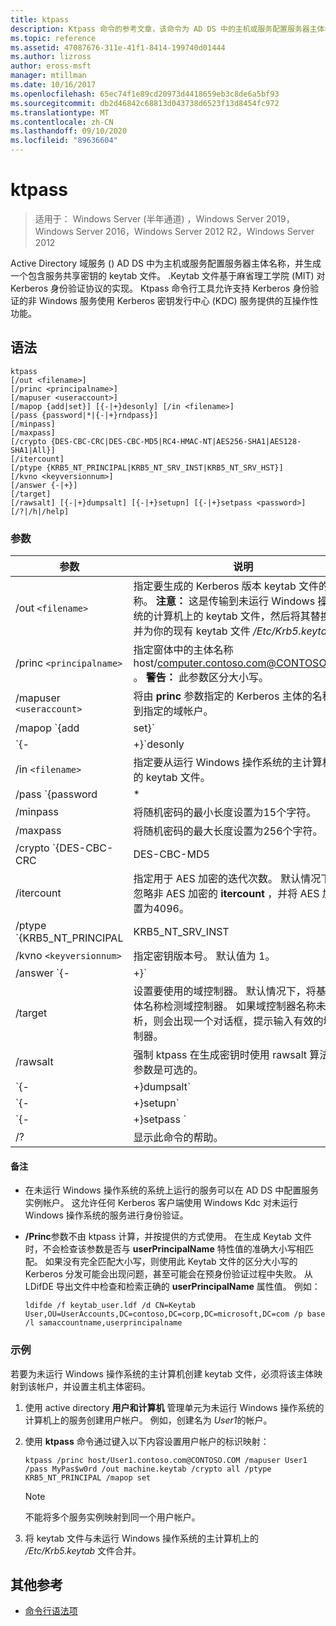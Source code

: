 ```yaml
---
title: ktpass
description: Ktpass 命令的参考文章，该命令为 AD DS 中的主机或服务配置服务器主体名称，并生成 keytab 文件，其中包含服务的共享密钥。
ms.topic: reference
ms.assetid: 47087676-311e-41f1-8414-199740d01444
ms.author: lizross
author: eross-msft
manager: mtillman
ms.date: 10/16/2017
ms.openlocfilehash: 65ec74f1e89cd20973d4418659eb3c8de6a5bf93
ms.sourcegitcommit: db2d46842c68813d043738d6523f13d8454fc972
ms.translationtype: MT
ms.contentlocale: zh-CN
ms.lasthandoff: 09/10/2020
ms.locfileid: "89636604"
---
```

# <a name="ktpass"></a>ktpass

> 适用于： Windows Server (半年通道) ，Windows Server 2019，Windows Server 2016，Windows Server 2012 R2，Windows Server 2012

Active Directory 域服务 () AD DS 中为主机或服务配置服务器主体名称，并生成一个包含服务共享密钥的 keytab 文件。 .Keytab 文件基于麻省理工学院 (MIT) 对 Kerberos 身份验证协议的实现。 Ktpass 命令行工具允许支持 Kerberos 身份验证的非 Windows 服务使用 Kerberos 密钥发行中心 (KDC) 服务提供的互操作性功能。

## <a name="syntax"></a>语法

```
ktpass
[/out <filename>]
[/princ <principalname>]
[/mapuser <useraccount>]
[/mapop {add|set}] [{-|+}desonly] [/in <filename>]
[/pass {password|*|{-|+}rndpass}]
[/minpass]
[/maxpass]
[/crypto {DES-CBC-CRC|DES-CBC-MD5|RC4-HMAC-NT|AES256-SHA1|AES128-SHA1|All}]
[/itercount]
[/ptype {KRB5_NT_PRINCIPAL|KRB5_NT_SRV_INST|KRB5_NT_SRV_HST}]
[/kvno <keyversionnum>]
[/answer {-|+}]
[/target]
[/rawsalt] [{-|+}dumpsalt] [{-|+}setupn] [{-|+}setpass <password>]  [/?|/h|/help]
```

### <a name="parameters"></a>参数

| 参数 | 说明 |
| --------- | ------------|
| /out `<filename>` | 指定要生成的 Kerberos 版本 keytab 文件的名称。 **注意：** 这是传输到未运行 Windows 操作系统的计算机上的 keytab 文件，然后将其替换或合并为你的现有 keytab 文件 */Etc/Krb5.keytab*。 |
| /princ `<principalname>` | 指定窗体中的主体名称 host/computer.contoso.com@CONTOSO.COM 。 **警告：** 此参数区分大小写。 |
| /mapuser `<useraccount>` | 将由 **princ** 参数指定的 Kerberos 主体的名称映射到指定的域帐户。 |
| /mapop `{add|set}` | 指定如何设置映射属性。<ul><li>**添加** -添加指定的本地用户名的值。 这是默认设置。</li><li>**Set** -为指定的本地用户名设置数据加密标准 (DES 仅) 加密的值。</li></ul> |
| `{-|+}`desonly | 默认情况下，设置为仅 DES 加密。<ul><li>**+** 为仅 DES 加密设置帐户。</li><li>**-** 针对仅 DES 加密的帐户释放限制。 **重要提示：** 默认情况下，Windows 不支持 DES。</li></ul> |
| /in `<filename>` | 指定要从运行 Windows 操作系统的主计算机读取的 keytab 文件。 |
| /pass `{password|*|{-|+}rndpass}` | 指定由 **princ** 参数指定的主体用户名的密码。 使用 `*` 提示输入密码。 |
| /minpass | 将随机密码的最小长度设置为15个字符。 |
| /maxpass | 将随机密码的最大长度设置为256个字符。 |
| /crypto `{DES-CBC-CRC|DES-CBC-MD5|RC4-HMAC-NT|AES256-SHA1|AES128-SHA1|All}` | 指定在 keytab 文件中生成的密钥：<ul><li>**DES-CBC-CRC** -用于实现兼容性。</li><li>**DES-CBC-MD5** -更密切地遵从 MIT 实现，并用于兼容性。</li><li>**RC4-HMAC-NT** -采用128位加密。</li><li>**AES256** ---------------------96-96</li><li>   **AES128** ---------------------96-96</li><li>**所有** -可以使用所有受支持的加密类型。</li></ul><p>**注意：** 由于默认设置基于较旧的 MIT 版本，因此应始终使用 `/crypto` 参数。 |
| /itercount | 指定用于 AES 加密的迭代次数。 默认情况下，将忽略非 AES 加密的 **itercount** ，并将 AES 加密设置为4096。 |
| /ptype `{KRB5_NT_PRINCIPAL|KRB5_NT_SRV_INST|KRB5_NT_SRV_HST}` | 指定主体类型。<ul><li>**KRB5_NT_PRINCIPAL** - (建议) 的常规主体类型。</li><li>**KRB5_NT_SRV_INST** -用户服务实例</li><li>  **KRB5_NT_SRV_HST** -主机服务实例</li></ul> |
| /kvno `<keyversionnum>` | 指定密钥版本号。 默认值为 1。 |
| /answer `{-|+}` | 设置背景应答模式：<ul><li>**-** 应答自动重置密码提示， **无**。</li><li>**+** 回答 **"是"** 时自动重置密码提示。</li></ul> |
| /target | 设置要使用的域控制器。 默认情况下，将基于主体名称检测域控制器。 如果域控制器名称未解析，则会出现一个对话框，提示输入有效的域控制器。 |
| /rawsalt | 强制 ktpass 在生成密钥时使用 rawsalt 算法。 此参数是可选的。 |
| `{-|+}dumpsalt` | 此参数的输出显示了用于生成密钥的 MIT 盐算法。 |
| `{-|+}setupn` | 将用户主体名称 (UPN) 除 (SPN) 以外的其他服务主体名称。 默认情况下，在 keytab 文件中设置。 |
| `{-|+}setpass <password>` | 在提供时设置用户的密码。 如果使用了 rndpass，则改为生成随机密码。 |
| /? | 显示此命令的帮助。 |

#### <a name="remarks"></a>备注

- 在未运行 Windows 操作系统的系统上运行的服务可以在 AD DS 中配置服务实例帐户。 这允许任何 Kerberos 客户端使用 Windows Kdc 对未运行 Windows 操作系统的服务进行身份验证。

- **/Princ**参数不由 ktpass 计算，并按提供的方式使用。 在生成 Keytab 文件时，不会检查该参数是否与 **userPrincipalName** 特性值的准确大小写相匹配。 如果没有完全匹配大小写，则使用此 Keytab 文件的区分大小写的 Kerberos 分发可能会出现问题，甚至可能会在预身份验证过程中失败。 从 LDifDE 导出文件中检查和检索正确的 **userPrincipalName** 属性值。 例如：

    ```
    ldifde /f keytab_user.ldf /d CN=Keytab User,OU=UserAccounts,DC=contoso,DC=corp,DC=microsoft,DC=com /p base /l samaccountname,userprincipalname
    ````

### <a name="examples"></a>示例

若要为未运行 Windows 操作系统的主计算机创建 keytab 文件，必须将该主体映射到该帐户，并设置主机主体密码。

1. 使用 active directory **用户和计算机** 管理单元为未运行 Windows 操作系统的计算机上的服务创建用户帐户。 例如，创建名为 *User1*的帐户。

2. 使用 **ktpass** 命令通过键入以下内容设置用户帐户的标识映射：

    ```
    ktpass /princ host/User1.contoso.com@CONTOSO.COM /mapuser User1 /pass MyPas$w0rd /out machine.keytab /crypto all /ptype KRB5_NT_PRINCIPAL /mapop set
    ```

    > [!NOTE]
    > 不能将多个服务实例映射到同一个用户帐户。

3. 将 keytab 文件与未运行 Windows 操作系统的主计算机上的 */Etc/Krb5.keytab* 文件合并。

## <a name="additional-references"></a>其他参考

- [命令行语法项](command-line-syntax-key.md)
